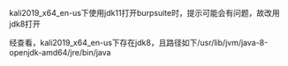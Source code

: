 kali2019_x64_en-us下使用jdk11打开burpsuite时，提示可能会有问题，故改用jdk8打开

经查看，kali2019_x64_en-us下存在jdk8，且路径如下/usr/lib/jvm/java-8-openjdk-amd64/jre/bin/java

